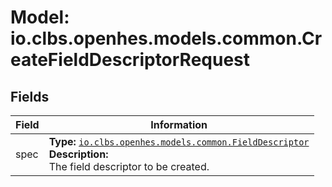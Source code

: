 # Model: io.clbs.openhes.models.common.CreateFieldDescriptorRequest

## Fields

| Field | Information |
| --- | --- |
| spec | <b>Type:</b> [`io.clbs.openhes.models.common.FieldDescriptor`](model-io-clbs-openhes-models-common-fielddescriptor.md)<br><b>Description:</b><br>The field descriptor to be created. |

